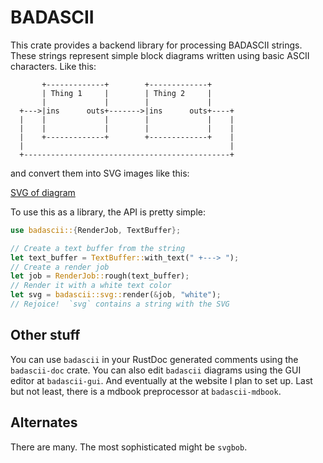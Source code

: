 # BADASCII

This crate provides a backend library for processing BADASCII strings.
These strings represent simple block diagrams written using basic
ASCII characters. Like this:
```
       +-------------+        +-------------+
       | Thing 1     |        | Thing 2     |
       |             |        |             |
  +--->|ins      outs+------->|ins      outs+----+
  |    |             |        |             |    |
  |    |             |        |             |    |
  |    +-------------+        +-------------+    |
  |                                              |
  +----------------------------------------------+
```
and convert them into SVG images like this:

[SVG of diagram](https://github.com/samitbasu/badascii/blob/main/badascii/example.svg)

To use this as a library, the API is pretty simple:

```rust
use badascii::{RenderJob, TextBuffer};

// Create a text buffer from the string
let text_buffer = TextBuffer::with_text(" +---> ");
// Create a render job
let job = RenderJob::rough(text_buffer);
// Render it with a white text color
let svg = badascii::svg::render(&job, "white");
// Rejoice!  `svg` contains a string with the SVG
```

## Other stuff

You can use `badascii` in your RustDoc generated comments 
using the `badascii-doc` crate.  You can also edit `badascii`
diagrams using the GUI editor at `badascii-gui`.  And
eventually at the website I plan to set up.  Last but not
least, there is a mdbook preprocessor at `badascii-mdbook`.

## Alternates

There are many.  The most sophisticated might be `svgbob`.  

